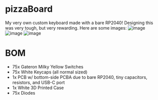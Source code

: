 # pizzaBoard
My very own custom keyboard made with a bare RP2040! Designing this was very tough, but very rewarding. Here are some images:
![image](https://github.com/user-attachments/assets/5ce1cd14-db50-4b63-9733-012dfeed4587)
![image](https://github.com/user-attachments/assets/f2d8b807-2c33-402e-b7ac-f590194ef663)
![image](https://github.com/user-attachments/assets/19484852-e17a-4a50-9966-ad908dd3d0f4)

# BOM
* 75x Gateron Milky Yellow Switches
* 75x White Keycaps (all normal sized)
* 1x PCB w/ bottom-side PCBA due to bare RP2040, tiny capacitors, resistors, and USB-C port
* 1x White 3D Printed Case
* 75x Diodes
  
